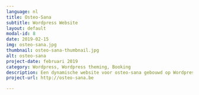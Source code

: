 ```yaml
---
language: nl
title: Osteo-Sana
subtitle: Wordpress Website
layout: default
modal-id: 8
date: 2019-02-15
img: osteo-sana.jpg
thumbnail: osteo-sana-thumbnail.jpg
alt: osteo-sana
project-date: februari 2019
category: Wordpress, Wordpress theming, Booking
description: Een dynamische website voor osteo-sana gebouwd op Wordpress. Het thema werd volledig op maat van de klant gemaakt. Er werd ook een bookings systeem voorzien zodat klanten een sessie bij osteo-sana kunnen reserveren.
project-url: http://osteo-sana.be

---
```


